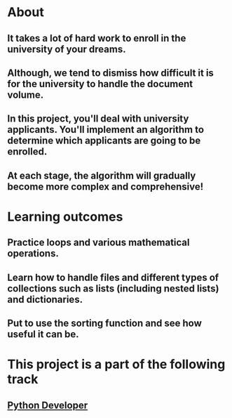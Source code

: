 # About


## It takes a lot of hard work to enroll in the university of your dreams. 
## Although, we tend to dismiss how difficult it is for the university to handle the document volume. 
## In this project, you'll deal with university applicants. You'll implement an algorithm to determine which applicants are going to be enrolled. 
## At each stage, the algorithm will gradually become more complex and comprehensive!



# Learning outcomes

## Practice loops and various mathematical operations. 
## Learn how to handle files and different types of collections such as lists (including nested lists) and dictionaries. 
## Put to use the sorting function and see how useful it can be.



# This project is a part of the following track

## [Python Developer](https://hyperskill.org/tracks/2)
